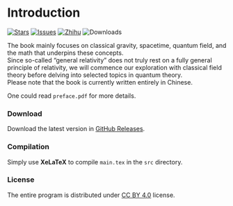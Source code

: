 # Introduction

[![Stars](https://img.shields.io/github/stars/xiaxuan1989/GRAVITY?style=flat&logo=data:image/svg%2bxml;base64,PHN2ZyB4bWxucz0iaHR0cDovL3d3dy53My5vcmcvMjAwMC9zdmciIHZlcnNpb249IjEiIHdpZHRoPSIxNiIgaGVpZ2h0PSIxNiI+PHBhdGggZD0iTTggLjI1YS43NS43NSAwIDAgMSAuNjczLjQxOGwxLjg4MiAzLjgxNSA0LjIxLjYxMmEuNzUuNzUgMCAwIDEgLjQxNiAxLjI3OWwtMy4wNDYgMi45Ny43MTkgNC4xOTJhLjc1MS43NTEgMCAwIDEtMS4wODguNzkxTDggMTIuMzQ3bC0zLjc2NiAxLjk4YS43NS43NSAwIDAgMS0xLjA4OC0uNzlsLjcyLTQuMTk0TC44MTggNi4zNzRhLjc1Ljc1IDAgMCAxIC40MTYtMS4yOGw0LjIxLS42MTFMNy4zMjcuNjY4QS43NS43NSAwIDAgMSA4IC4yNVoiIGZpbGw9IiNlYWM1NGYiLz48L3N2Zz4=&logoSize=auto&label=Stars&labelColor=444444&color=eac54f)](https://github.com/xiaxuan1989/GRAVITY/)
[![Issues](https://img.shields.io/github/issues/xiaxuan1989/GRAVITY?style=flat&label=Issues&labelColor=444444&color=1F883D)](https://github.com/xiaxuan1989/GRAVITY/issues)
[![Zhihu](https://img.shields.io/badge/知乎-:\)-00A4DB?style=flat&labelColor=444444&logoSize=auto)](https://www.zhihu.com/pin/1807162741129105409)
![Downloads](https://img.shields.io/github/downloads/xiaxuan1989/GRAVITY/total?style=flat)
<!--[![Sponsorship](https://img.shields.io/badge/Sponsorship-:\)-946ce6?style=flat&labelColor=444444&logoSize=auto)]()-->


The book mainly focuses on classical gravity, spacetime, quantum field, and the math that underpins these concepts. <br/>
Since so-called “general relativity” does not truly rest on a fully general principle of relativity, we will commence our exploration with classical field theory before delving into selected topics in quantum theory. <br/>
Please note that the book is currently written entirely in Chinese. <br/>

One could read `preface.pdf` for more details.

### Download

Download the latest version in [GitHub Releases](https://github.com/xiaxuan1989/GRAVITY/releases).

### Compilation

Simply use **XeLaTeX** to compile `main.tex` in the `src` directory.

### License

The entire program is distributed under [CC BY 4.0](http://creativecommons.org/licenses/by/4.0/) license.

